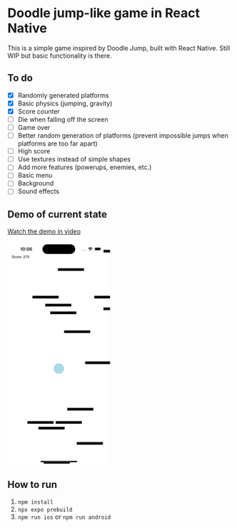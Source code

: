 # Doodle jump-like game in React Native

This is a simple game inspired by Doodle Jump, built with React Native. Still WIP but basic functionality is there.

## To do

- [x] Randomly generated platforms
- [x] Basic physics (jumping, gravity)
- [x] Score counter
- [ ] Die when falling off the screen
- [ ] Game over
- [ ] Better random generation of platforms (prevent impossible jumps when platforms are too far apart)
- [ ] High score
- [ ] Use textures instead of simple shapes
- [ ] Add more features (powerups, enemies, etc.)
- [ ] Basic menu
- [ ] Background
- [ ] Sound effects

## Demo of current state

[Watch the demo in video](https://github.com/Nodonisko/doodle-jump/raw/main/demo.mp4)

<img src="screenshot.png" height="500" title="Screenshot">

## How to run

1. `npm install`
2. `npx expo prebuild`
3. `npm run ios` or `npm run android`
